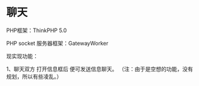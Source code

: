 聊天
===============
PHP框架：ThinkPHP 5.0

PHP socket 服务器框架：GatewayWorker

现实现功能：

1、聊天双方 打开信息框后 便可发送信息聊天。
（注：由于是空想的功能，没有规划，所以有些凌乱。）